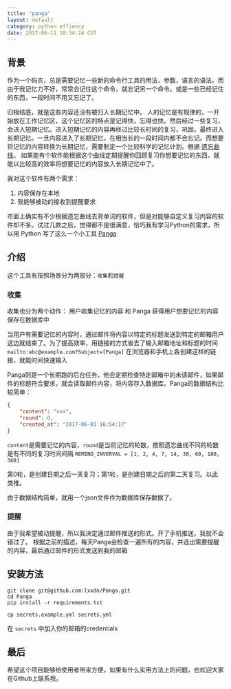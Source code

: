 ```yaml
---
title: "panga"
layout: default
category: python effiency
date: 2017-06-11 18:34:24 CST
---
```


## 背景
作为一个码农，总是需要记忆一些新的命令行工具的用法，参数，语言的语法。而由于我记忆力不好，常常会记住这个命令，就忘记另一个命令。或是一些已经记住的东西，一段时间不用又忘记了。

归根结底，就是这些内容还没有被归入长期记忆中。 人的记忆是有规律的，一开始放在工作记忆区，这个记忆区的特点是记得快，忘得也快。然后经过一些复习，会进入短期记忆。进入短期记忆的内容再经过比较长时间的复习，巩固，最终进入长期记忆。一旦内容进入了长期记忆，在相当长的一段时间内都不会忘记。而想要将记忆的内容转换为长期记忆，需要制定一个比较科学的记忆计划。根据 [遗忘曲线](https://zh.wikipedia.org/wiki/%E9%81%97%E5%BF%98%E6%9B%B2%E7%BA%BF)。 如果能有个软件能根据这个曲线定期提醒你回顾复习你想要记忆的东西，就能以比较高的效率将想要记忆的内容放入长期记忆中了。

我对这个软件有两个需求：

1. 内容保存在本地
2. 我能够被动的接收到提醒要求

市面上确实有不少根据遗忘曲线去背单词的软件，但是对能够自定义复习内容的软件却不多。试过几款之后，觉得都不是很满意，恰巧我有学习Python的需求，所以用 Python 写了这么一个小工具 [Panga](https://github.com/lxxdn/Panga)

## 介绍

这个工具有按照场景分为两部分：`收集`和`提醒`

### 收集

收集也分为两个动作： 用户收集记忆的内容 和 Panga 获得用户想要记忆的内容保存在数据库中

当用户有需要记忆的内容时，通过邮件将内容以特定的标题发送到特定的邮箱用户这边就结束了。为了提高效率，用链接的方式省去了输入邮箱地址和标题的时间 `mailto:abc@example.com?Subject=[Panga]` 在浏览器和手机上各创建这样的链接，就能时间快速输入

Panga则是一个长期跑的后台任务，他会定期检查特定邮箱中的未读邮件，如果邮件的标题符合要求，就会读取邮件内容，将内容存入数据库。Panga的数据结构比较简单：

```json
{
    "content": "xxx",
    "round": 0,
    "created_at": "2017-06-01 16:54:17"
}
```

`content`是需要记忆的内容，`round`是当前记忆的轮数，按照遗忘曲线不同的轮数是有不同的复习时间间隔 `REMIND_INVERVAL = [1, 2, 4, 7, 14, 30, 60, 180, 360]`

第0轮，是创建日期之后一天复习；第1轮，是创建日期之后的第二天复习。以此类推。

由于数据结构简单，就用一个json文件作为数据库保存数据了。

### 提醒

由于我希望被动提醒，所以我决定通过邮件推送的形式。开了手机推送，我就不会错过了。
根据之前的描述，每天Panga会检查一遍所有的内容，并选出需要提醒的内容，最后通过邮件的形式发送到我的邮箱


## 安装方法

```shell
git clone git@github.com:lxxdn/Panga.git
cd Panga
pip install -r requirements.txt

cp secrets.example.yml secrets.yml
```

在 `secrets` 中加入你的邮箱的credentials


## 最后
希望这个项目能够给使用者带来方便，如果有什么实用方法上的问题，也欢迎大家在Github上联系我。

